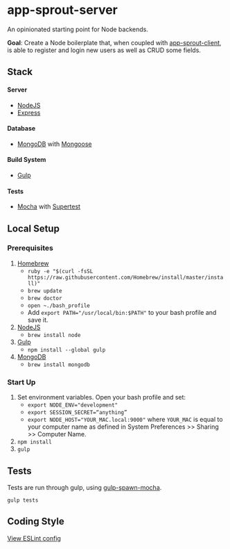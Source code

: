 # app-sprout-server

An opinionated starting point for Node backends.

**Goal**: Create a Node boilerplate that, when coupled with [app-sprout-client](https://github.com/RyanWarner/app-sprout-client), is able to register and login new users as well as CRUD some fields.


## Stack


#### Server

- [NodeJS](http://nodejs.org/)
- [Express](https://github.com/strongloop/express)

#### Database

- [MongoDB](http://www.mongodb.org/) with [Mongoose](https://github.com/LearnBoost/mongoose)

#### Build System

- [Gulp](http://gulp.com/)

#### Tests

- [Mocha](https://github.com/mochajs/mocha) with [Supertest](https://github.com/tj/supertest)

## Local Setup

### Prerequisites

1. [Homebrew](http://brew.sh/)
	- `ruby -e "$(curl -fsSL https://raw.githubusercontent.com/Homebrew/install/master/install)"`
	- `brew update`
	- `brew doctor`
	- `open ~./bash_profile`
	- Add `export PATH="/usr/local/bin:$PATH"` to your bash profile and save it.
1. [NodeJS](http://nodejs.org/)
	- `brew install node`
1. [Gulp](http://gulp.com/)
	- `npm install --global gulp`
1. [MongoDB](http://www.mongodb.org/)
	- `brew install mongodb`

### Start Up

1. Set environment variables. Open your bash profile and set:
	- `export NODE_ENV="development"`
	- `export SESSION_SECRET=“anything”`
	- `export NODE_HOST="YOUR_MAC.local:9000"` where `YOUR_MAC` is equal to your computer name as defined in System Preferences >> Sharing >> Computer Name.
1. `npm install`
1. `gulp`


## Tests

Tests are run through gulp, using [gulp-spawn-mocha](https://github.com/KenPowers/gulp-spawn-mocha).

`gulp tests`


## Coding Style

[View ESLint config](https://www.npmjs.com/package/eslint-config-warner)
